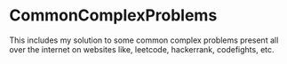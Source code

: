 # CommonComplexProblems
This includes my solution to some common complex problems present all over the internet on websites like, leetcode, hackerrank, codefights, etc.
